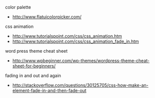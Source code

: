 

color palette
 - http://www.flatuicolorpicker.com/

css animation
 - http://www.tutorialspoint.com/css/css_animation.htm
 - http://www.tutorialspoint.com/css/css_animation_fade_in.htm

 word press theme cheat sheet
 - http://www.wpbeginner.com/wp-themes/wordpress-theme-cheat-sheet-for-beginners/

 fading in and out and again
 - http://stackoverflow.com/questions/30125705/css-how-make-an-element-fade-in-and-then-fade-out

 

